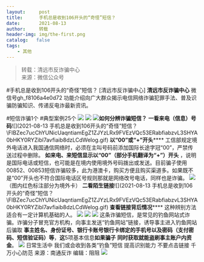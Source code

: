 ```yaml
---
layout:     post
title:      手机总是收到106开头的“奇怪”短信？
date:       2021-08-13
author:     转载
header-img: img/the-first.png
catalog:   false
tags:
    - 其他
---
```


<blockquote><p>转载：清远市反诈骗中心<br>
来源：微信公众号</p></blockquote>

#手机总是收到106开头的“奇怪”短信？
[清远市反诈骗中心]
**清远市反诈骗中心**
微信号gh_f8106a4e0d72
功能介绍向广大群众揭示电信网络诈骗犯罪手法、普及识骗防骗知识、传递反电诈最新资讯。

#短信诈骗1个
#典型案例25个
![]({{site.baseurl}}/postimg/3CxTSiafadcic5zyXUfbXLUClzlpaoknCpV4bErPg2kuuS97hoJJbNCtFOVZ9X0j5W26HDaregC5kibiaLGl8CPr9A.gif)
![]({{site.baseurl}}/postimg/3CxTSiafadc87yyUuvX01FOyLSFibAE7KiazH9bvbW2xjiaBrNSib58AnM97sv1zCD41RHT080gZIXntBERk5wjfiayw.jpeg)
![]({{site.baseurl}}/postimg/FIBZec7ucChYUNicUaqntiamEgZ1ZJYzLRasq5S6zvgt10NKsVZhejol3iakHl3ItlFWYc8ZAkDa2lzDc5SHxmqjw.gif)**如何分辨诈骗短信？**
**一看来电（信息）号码**![](2021-08-13
手机总是收到106开头的“奇怪”短信？\\FIBZec7ucChYUNicUaqntiamEgZ1ZJYzLRx9FVEzVQc53ERabfiabzvL3SHYA0bHKY0RYZibl7avfiaib8dzLCdWelog.gif)
**以“00”或“+”开头******
工信部规定境外电话进入我国通信网络时，必须在主叫号码前添加国际长途字冠“00”，严禁传送过程中删除。
**如来电、来短信显示以“00”（部分手机翻译为“+”）开头**
，说明是国际电话或短信，也可能是在境内使用境外号码拨出或发送。目前骗子使用00852、00853短信诈骗较多，此为港澳卡，购买方便且购买渠道多。如果既不是“00”开头也不符合国际电话区号规则那就是网络改号电话，同样也是诈骗。
![]({{site.baseurl}}/postimg/8ARaMlthQ9RwKnMqwSPJV4MShqnHDbMoMDXibLxKl9GWgjV5wl0hppC8B8QGLZ8YsLwmZiahTbutqq4icOZOOeDhA.jpeg)
（图内红色标注部分为境外卡）
**二看陌生链接**![](2021-08-13
手机总是收到106开头的“奇怪”短信？\\FIBZec7ucChYUNicUaqntiamEgZ1ZJYzLRx9FVEzVQc53ERabfiabzvL3SHYA0bHKY0RYZibl7avfiaib8dzLCdWelog.gif)
**查看链接背后情况******
这种辨别方法适合有一定计算机基础的人。
![]({{site.baseurl}}/postimg/8ARaMlthQ9SuUFNy66Pg88vhEPu5sjHBIk1ejcKs5d3oGFQibySfLicwHktezfAecSS05SMQf9dfMnjTsUmibcwvw.jpeg)
![]({{site.baseurl}}/postimg/eoJPStr5FBQxr6SCctg9oLdNKZqpluMicemicROGmymTRO66cdte2ibwqTplBEuWu1IA9fNxmhaRB31q86SvNerEA.jpeg)
![]({{site.baseurl}}/postimg/FIBZec7ucChYUNicUaqntiamEgZ1ZJYzLRasq5S6zvgt10NKsVZhejol3iakHl3ItlFWYc8ZAkDa2lzDc5SHxmqjw.gif)
这条诈骗短信，是常见的钓鱼网站式诈骗。诈骗分子冒充官方机构，向事主发送“钓鱼网站”链接，诱导事主进入钓鱼网站后骗取
**事主姓名、身份证号、银行卡账号银行卡绑定的手机号以及密码（支付密码、短信验证码）等**，**这**5项基本信息**如果骗子**
**同时获取就能盗刷事主账户内资金**。
![]({{site.baseurl}}/postimg/3CxTSiafadc87yyUuvX01FOyLSFibAE7Kiajoyqdq9OySNuB6ZmXcKmicl4hVJ6ciaoMvzcPObboQPia1NMlrYr6qjoQ.png)
日常生活中
我们或会收到各类“钓鱼”短信
提高识别能力
不要点击链接
千万小心防范
来源：南通反诈
编辑：阻阻
![]({{site.baseurl}}/postimg/3CxTSiafadcic5zyXUfbXLUClzlpaoknCpErldQhhamfG7KH1qHGrr3icT9iaAoE1B4noSO7EewO2k8fys5pMuaoog.gif)
